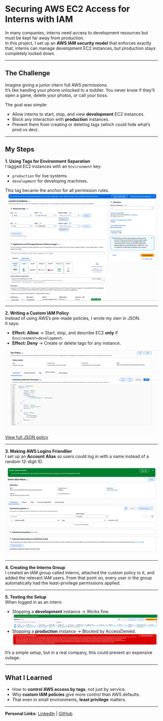 # Securing AWS EC2 Access for Interns with IAM

In many companies, interns need access to development resources but must be kept far away from production.  
In this project, I set up an **AWS IAM security model** that enforces exactly that, interns can manage development EC2 instances, but production stays completely locked down.

---

## The Challenge
Imagine giving a junior intern full AWS permissions.  
It’s like handing your phone unlocked to a toddler. You never know if they’ll open a game, delete your photos, or call your boss.

The goal was simple:
- Allow interns to start, stop, and view **development** EC2 instances.
- Block any interaction with **production** instances.
- Prevent them from creating or deleting tags (which could hide what’s prod vs dev).

---

## My Steps

**1. Using Tags for Environment Separation**  
I tagged EC2 instances with an `Environment` key:
- `production` for live systems.
- `development` for developing machines.

This tag became the anchor for all permission rules.  
![EC2 Tags](images/ec2-tags.png)

---

**2. Writing a Custom IAM Policy**  
Instead of using AWS’s pre-made policies, I wrote my own in JSON.  
It says:  
- **Effect: Allow** → Start, stop, and describe EC2 **only** if `Environment=development`.  
- **Effect: Deny** → Create or delete tags for any instance.  

![Policy JSON](images/json-policy.png)  
[View full JSON policy](policy/dev-ec2-policy.json)

---

**3. Making AWS Logins Friendlier**  
I set up an **Account Alias** so users could log in with a name instead of a random 12-digit ID.  
![Account Alias](images/account-alias.png)

---

**4. Creating the Interns Group**  
I created an IAM group called Interns, attached the custom policy to it, and added the relevant IAM users.
From that point on, every user in the group automatically had the least-privilege permissions applied.

---

**5. Testing the Setup**  
When logged in as an intern:
- Stopping a **development** instance → Works fine.  
  ![Access Allowed - Dev](images/access-allowed-dev.png)
- Stopping a **production** instance → Blocked by AccessDenied.  
  ![Access Denied - Prod](images/access-denied-prod.png)

It’s a simple setup, but in a real company, this could prevent an expensive outage.

---

## What I Learned
- How to **control AWS access by tags**, not just by service.
- Why **custom IAM policies** give more control than AWS defaults.
- That even in small environments, **least privilege** matters.

---

**Personal Links:**
[LinkedIn](https://www.linkedin.com/in/nazariy-buryak-778433350/) | [GitHub](https://github.com/K0NGR3SS)
